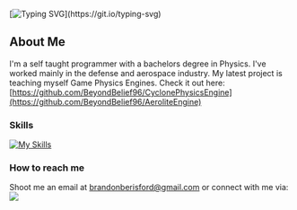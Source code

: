 [![Typing SVG](https://readme-typing-svg.herokuapp.com?font=Fira+Code&pause=&color=0CF70D&width=500&lines=I'm+Brandon.+Programmer+and+Pilot.)](https://git.io/typing-svg)


## About Me
I'm a self taught programmer with a bachelors degree in Physics. I've worked mainly in the defense and aerospace industry. My latest project is teaching myself Game Physics Engines. Check it out here: [https://github.com/BeyondBelief96/CyclonePhysicsEngine](https://github.com/BeyondBelief96/AeroliteEngine)

### Skills
[![My Skills](https://skillicons.dev/icons?i=visualstudio,cs,dotnet,cpp,typescript,aws,dynamodb,c,C&theme=light&perline=6)](https://skillicons.dev)

### How to reach me
Shoot me an email at brandonberisford@gmail.com or connect with me via:
<br/>
<a href="https://www.linkedin.com/in/brandon-berisford/">
 <img src="https://skillicons.dev/icons?i=linkedin,&perline=1" />
</a>

